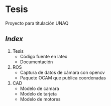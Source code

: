 # Tesis
Proyecto para titulación UNAQ
## *Index*
1. Tesis
    - Código fuente en latex
    - Documentación
2. ROS
    - Captura de datos de cámara con opencv
    - Paquete OCAM que publica coordenadas
3. CAD
    - Modelo de camara
    - Modelo de tarjeta
    - Modelo de motores
